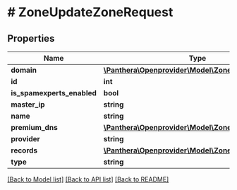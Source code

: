 # # ZoneUpdateZoneRequest

## Properties

Name | Type | Description | Notes
------------ | ------------- | ------------- | -------------
**domain** | [**\Panthera\Openprovider\Model\ZoneDomain**](ZoneDomain.md) |  | [optional]
**id** | **int** |  | [optional]
**is_spamexperts_enabled** | **bool** |  | [optional]
**master_ip** | **string** |  | [optional]
**name** | **string** |  | [optional]
**premium_dns** | [**\Panthera\Openprovider\Model\ZonePremiumDnsData**](ZonePremiumDnsData.md) |  | [optional]
**provider** | **string** |  | [optional]
**records** | [**\Panthera\Openprovider\Model\ZoneRecordUpdates**](ZoneRecordUpdates.md) |  | [optional]
**type** | **string** |  | [optional]

[[Back to Model list]](../../README.md#models) [[Back to API list]](../../README.md#endpoints) [[Back to README]](../../README.md)
